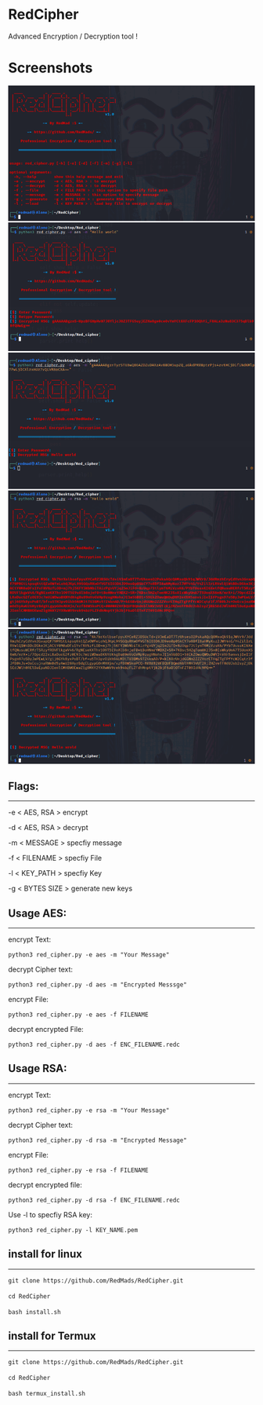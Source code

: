 # RedCipher
Advanced Encryption / Decryption tool !


# Screenshots
![RedCipher](https://github.com/RedMads/RedCipher/blob/main/screenshots/help.png)
![RedCipher](https://github.com/RedMads/RedCipher/blob/main/screenshots/aes_encrypt.png)
![RedCipher](https://github.com/RedMads/RedCipher/blob/main/screenshots/aes_decrypt.png)
![RedCipher](https://github.com/RedMads/RedCipher/blob/main/screenshots/rsa_encrypt.png)
![RedCipher](https://github.com/RedMads/RedCipher/blob/main/screenshots/rsa_decrypt.png)

## Flags:
***
-e < AES, RSA > encrypt

-d < AES, RSA > decrypt

-m < MESSAGE > specfiy message

-f < FILENAME > specfiy File

-l < KEY_PATH > specfiy Key

-g < BYTES SIZE > generate new keys

## Usage AES:
***
encrypt Text:
```
python3 red_cipher.py -e aes -m "Your Message"
```

decrypt Cipher text:
```
python3 red_cipher.py -d aes -m "Encrypted Messsge"
```

encrypt File:
```
python3 red_cipher.py -e aes -f FILENAME
```

decrypt encrypted File:
```
python3 red_cipher.py -d aes -f ENC_FILENAME.redc
```

## Usage RSA:
***
encrypt Text:
```
python3 red_cipher.py -e rsa -m "Your Message"
```
decrypt Cipher text:
```
python3 red_cipher.py -d rsa -m "Encrypted Message"
```

encrypt File:
```
python3 red_cipher.py -e rsa -f FILENAME
```

decrypt encrypted file:
```
python3 red_cipher.py -d rsa -f ENC_FILENAME.redc
```

Use -l to specfiy RSA key:
```
python3 red_cipher.py -l KEY_NAME.pem
```


## install for  linux
***
```
git clone https://github.com/RedMads/RedCipher.git

cd RedCipher

bash install.sh
```



## install for  Termux
***
```
git clone https://github.com/RedMads/RedCipher.git

cd RedCipher

bash termux_install.sh
```

